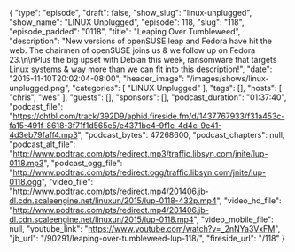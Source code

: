 {
  "type": "episode",
  "draft": false,
  "show_slug": "linux-unplugged",
  "show_name": "LINUX Unplugged",
  "episode": 118,
  "slug": "118",
  "episode_padded": "0118",
  "title": "Leaping Over Tumbleweed",
  "description": "New versions of openSUSE leap and Fedora have hit the web. The chairmen of openSUSE joins us & we follow up on Fedora 23.\n\nPlus the big upset with Debian this week, ransomware that targets Linux systems & way more than we can fit into this description!",
  "date": "2015-11-10T20:02:04-08:00",
  "header_image": "/images/shows/linux-unplugged.png",
  "categories": [
    "LINUX Unplugged"
  ],
  "tags": [],
  "hosts": [
    "chris",
    "wes"
  ],
  "guests": [],
  "sponsors": [],
  "podcast_duration": "01:37:40",
  "podcast_file": "https://chtbl.com/track/392D9/aphid.fireside.fm/d/1437767933/f31a453c-fa15-491f-8618-3f71f1d565e5/e4371be4-9f1c-4d4c-9e41-4d3eb79faff4.mp3",
  "podcast_bytes": 47268600,
  "podcast_chapters": null,
  "podcast_alt_file": "http://www.podtrac.com/pts/redirect.mp3/traffic.libsyn.com/jnite/lup-0118.mp3",
  "podcast_ogg_file": "http://www.podtrac.com/pts/redirect.ogg/traffic.libsyn.com/jnite/lup-0118.ogg",
  "video_file": "http://www.podtrac.com/pts/redirect.mp4/201406.jb-dl.cdn.scaleengine.net/linuxun/2015/lup-0118-432p.mp4",
  "video_hd_file": "http://www.podtrac.com/pts/redirect.mp4/201406.jb-dl.cdn.scaleengine.net/linuxun/2015/lup-0118.mp4",
  "video_mobile_file": null,
  "youtube_link": "https://www.youtube.com/watch?v=_2nNYa3VxFM",
  "jb_url": "/90291/leaping-over-tumbleweed-lup-118/",
  "fireside_url": "/118"
}

